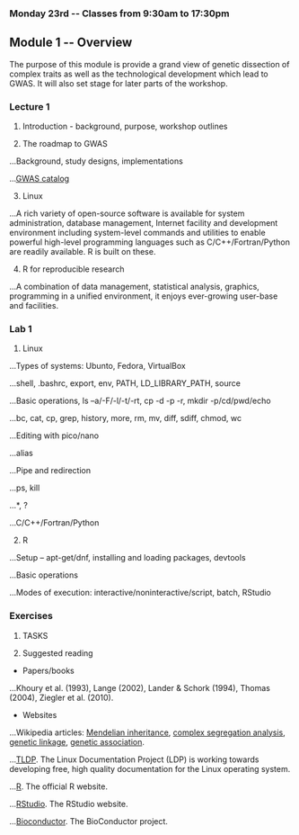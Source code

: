 ### Monday 23rd -- Classes from 9:30am to 17:30pm

## Module 1 -- Overview

The purpose of this module is provide a grand view of genetic dissection of complex traits as well as the technological development which lead to GWAS. It will also set stage for later parts of the workshop.

### Lecture 1

1. Introduction - background, purpose, workshop outlines

2. The roadmap to GWAS

...Background, study designs, implementations

...[GWAS catalog](http://www.ebi.ac.uk/gwas/)

3. Linux

...A rich variety of open-source software is available for system administration, database management, Internet facility and development environment including system-level commands and utilities to enable powerful high-level programming languages such as C/C++/Fortran/Python are readily available. R is built on these.

4. R for reproducible research

...A combination of data management, statistical analysis, graphics, programming in a unified environment, it enjoys ever-growing user-base and facilities.

### Lab 1

1. Linux

...Types of systems: Ubunto, Fedora, VirtualBox 

...shell, .bashrc, export, env, PATH, LD_LIBRARY_PATH, source

...Basic operations, ls –a/-F/-l/-t/-rt, cp -d -p -r, mkdir -p/cd/pwd/echo

...bc, cat, cp, grep, history, more, rm, mv, diff, sdiff, chmod, wc

...Editing with pico/nano

...alias

...Pipe and redirection

...ps, kill

...*, ?

...C/C++/Fortran/Python

2. R

...Setup – apt-get/dnf, installing and loading packages, devtools

...Basic operations

...Modes of execution: interactive/noninteractive/script, batch, RStudio

### Exercises

1. TASKS

2. Suggested reading

* Papers/books

...Khoury et al. (1993), Lange (2002), Lander & Schork (1994), Thomas (2004), Ziegler et al. (2010).

* Websites

...Wikipedia articles: [Mendelian inheritance](https://en.wikipedia.org/wiki/Mendelian_inheritance#Law_of_Segregation), [complex segregation analysis](https://en.wikipedia.org/wiki/Complex_segregation_analysis), [genetic linkage](https://en.wikipedia.org/wiki/Genetic_linkage), [genetic association](https://en.wikipedia.org/wiki/Genetic_association).

...[TLDP](http://www.tldp.org/). The Linux Documentation Project (LDP) is working towards developing free, high quality documentation for the Linux operating system.

...[R](http://www.r-project.org). The official R website.

...[RStudio](https://www.rstudio.com/). The RStudio website.

...[Bioconductor](https://www.bioconductor.org/). The BioConductor project.
